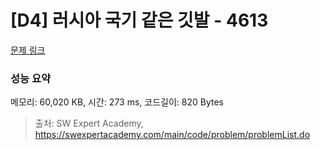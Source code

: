 # [D4] 러시아 국기 같은 깃발 - 4613 

[문제 링크](https://swexpertacademy.com/main/code/problem/problemDetail.do?contestProbId=AWQl9TIK8qoDFAXj) 

### 성능 요약

메모리: 60,020 KB, 시간: 273 ms, 코드길이: 820 Bytes



> 출처: SW Expert Academy, https://swexpertacademy.com/main/code/problem/problemList.do